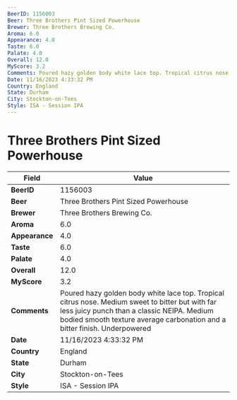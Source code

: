 ```yaml
---
BeerID: 1156003
Beer: Three Brothers Pint Sized Powerhouse
Brewer: Three Brothers Brewing Co.
Aroma: 6.0
Appearance: 4.0
Taste: 6.0
Palate: 4.0
Overall: 12.0
MyScore: 3.2
Comments: Poured hazy golden body white lace top. Tropical citrus nose. Medium sweet to bitter but with far less juicy punch than a classic NEIPA. Medium bodied smooth texture average carbonation and a bitter finish. Underpowered
Date: 11/16/2023 4:33:32 PM
Country: England
State: Durham
City: Stockton-on-Tees
Style: ISA - Session IPA
---
```


# Three Brothers Pint Sized Powerhouse

| Field         | Value |
|---------------|-------|
| **BeerID** | 1156003 |
| **Beer** | Three Brothers Pint Sized Powerhouse |
| **Brewer** | Three Brothers Brewing Co. |
| **Aroma** | 6.0 |
| **Appearance** | 4.0 |
| **Taste** | 6.0 |
| **Palate** | 4.0 |
| **Overall** | 12.0 |
| **MyScore** | 3.2 |
| **Comments** | Poured hazy golden body white lace top. Tropical citrus nose. Medium sweet to bitter but with far less juicy punch than a classic NEIPA. Medium bodied smooth texture average carbonation and a bitter finish. Underpowered  |
| **Date** | 11/16/2023 4:33:32 PM |
| **Country** | England |
| **State** | Durham |
| **City** | Stockton-on-Tees |
| **Style** | ISA - Session IPA |
